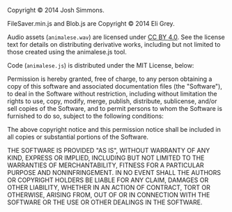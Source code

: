 Copyright © 2014 Josh Simmons.

FileSaver.min.js and Blob.js are Copyright © 2014 Eli Grey.

Audio assets (`animalese.wav`) are licensed under [CC BY 4.0](https://creativecommons.org/licenses/by/4.0/). See the license text for details on distributing derivative works, including but not limited to those created using the animalese.js tool.

Code (`animalese.js`) is distributed under the MIT License, below:

Permission is hereby granted, free of charge, to any person obtaining a copy of this software and associated documentation files (the "Software"), to deal in the Software without restriction, including without limitation the rights to use, copy, modify, merge, publish, distribute, sublicense, and/or sell copies of the Software, and to permit persons to whom the Software is furnished to do so, subject to the following conditions:

The above copyright notice and this permission notice shall be included in all copies or substantial portions of the Software.

THE SOFTWARE IS PROVIDED "AS IS", WITHOUT WARRANTY OF ANY KIND, EXPRESS OR IMPLIED, INCLUDING BUT NOT LIMITED TO THE WARRANTIES OF MERCHANTABILITY, FITNESS FOR A PARTICULAR PURPOSE AND NONINFRINGEMENT. IN NO EVENT SHALL THE AUTHORS OR COPYRIGHT HOLDERS BE LIABLE FOR ANY CLAIM, DAMAGES OR OTHER LIABILITY, WHETHER IN AN ACTION OF CONTRACT, TORT OR OTHERWISE, ARISING FROM, OUT OF OR IN CONNECTION WITH THE SOFTWARE OR THE USE OR OTHER DEALINGS IN THE SOFTWARE.
